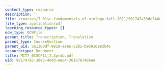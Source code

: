 ```yaml
---
content_type: resource
description: ''
file: /courses/7-01sc-fundamentals-of-biology-fall-2011/901747a53de540ddeec4301678740aee_MIT7_01SCF11_2.3prob.pdf
file_type: application/pdf
learning_resource_types: []
ocw_type: OCWFile
parent_title: Transcription, Translation
parent_type: CourseSection
parent_uid: 5e1363df-9828-a8e6-52b1-b90916e83b46
resourcetype: Document
title: MIT7_01SCF11_2.3prob.pdf
uid: 901747a5-3de5-40dd-eec4-301678740aee
---
```

